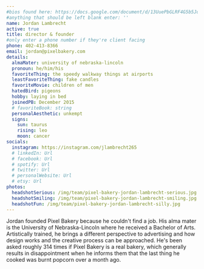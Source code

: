```yaml
---
#bios found here: https://docs.google.com/document/d/13UuePbGLRF4G5b5JoEe2Vua3NukZ1-QwRW4Oisnd8lI/edit#
#anything that should be left blank enter: ''
name: Jordan Lambrecht
active: true
title: director & founder
#only enter a phone number if they're client facing
phone: 402-413-8366
email: jordan@pixelbakery.com
details:
  almaMater: university of nebraska-lincoln
  pronoun: he/him/his
  favoriteThing: the speedy walkway things at airports
  leastFavoriteThing: fake candles
  favoriteMovie: children of men
  hatedBird: pigeons
  hobby: laying in bed
  joinedPB: December 2015
  # favoriteBook: string
  personalAesthetic: unkempt
  signs:
    sun: taurus
    rising: leo
    moon: cancer
socials:
  instagram: https://instagram.com/jlambrecht265
  # linkedIn: Url
  # facebook: Url
  # spotify: Url
  # twitter: Url
  # personalWebsite: Url
  # etsy: Url
photos:
  headshotSerious: /img/team/pixel-bakery-jordan-lambrecht-serious.jpg
  headshotSmiling: /img/team/pixel-bakery-jordan-lambrecht-smiling.jpg
  headshotFun: /img/team/pixel-bakery-jordan-lambrecht-silly.jpg
---
```


Jordan founded Pixel Bakery because he couldn't find a job. His alma mater is the University of Nebraska-Lincoln where he received a Bachelor of Arts. Artistically trained, he brings a different perspective to advertising and how design works and the creative process can be approached. He's been asked roughly 314 times if Pixel Bakery is a real bakery, which generally results in disappointment when he informs them that the last thing he cooked was burnt popcorn over a month ago.
